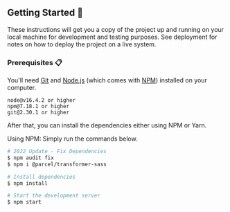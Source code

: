 ## Getting Started 🚀

These instructions will get you a copy of the project up and running on your local machine for development and testing purposes. See deployment for notes on how to deploy the project on a live system.

### Prerequisites 📋

You'll need [Git](https://git-scm.com) and [Node.js](https://nodejs.org/en/download/) (which comes with [NPM](http://npmjs.com)) installed on your computer.

```
node@v16.4.2 or higher
npm@7.18.1 or higher
git@2.30.1 or higher
```


After that, you can install the dependencies either using NPM or Yarn.

Using NPM: Simply run the commands below.

```bash
# 2022 Update - Fix Dependencies
$ npm audit fix
$ npm i @parcel/transformer-sass

# Install dependencies
$ npm install

# Start the development server
$ npm start

